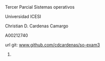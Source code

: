 Tercer Parcial Sistemas operativos

Universidad ICESI

Christian D. Cardenas Camargo

A00212740

url git: www.github.com/cdcardenas/so-exam3


1. 
